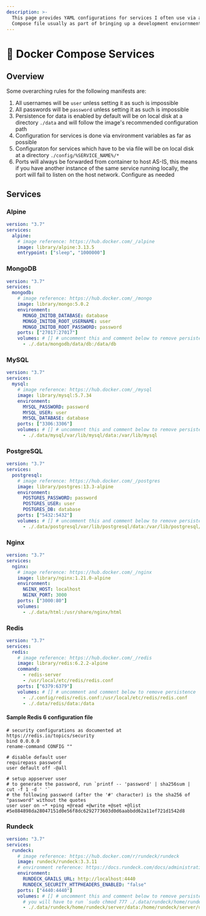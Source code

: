 ```yaml
---
description: >-
  This page provides YAML configurations for services I often use via a Docker
  Compose file usually as part of bringing up a development enviornment.
---
```


# 🍂 Docker Compose Services

## Overview

Some overarching rules for the following manifests are:

1. All usernames will be `user` unless setting it as such is impossible
2. All passwords will be `password` unless setting it as such is impossible
3. Persistence for data is enabled by default will be on local disk at a directory `./data` and will follow the image's recommended configuration path
4. Configuration for services is done via environment variables as far as possible
5. Configuraton for services which have to be via file will be on local disk at a directory `./config/%SERVICE_NAME%/*`
6. Ports will always be forwarded from container to host AS-IS, this means if you have another instance of the same service running locally, the port will fail to listen on the host network. Configure as needed

## Services

### Alpine

```yaml
version: "3.7"
services:
  alpine:
    # image reference: https://hub.docker.com/_/alpine
    image: library/alpine:3.13.5
    entrypoint: ["sleep", "1000000"]
```

### MongoDB

```yaml
version: "3.7"
services:
  mongodb:
    # image reference: https://hub.docker.com/_/mongo
    image: library/mongo:5.0.2
    environment:
      MONGO_INITDB_DATABASE: database
      MONGO_INITDB_ROOT_USERNAME: user
      MONGO_INITDB_ROOT_PASSWORD: password
    ports: ["27017:27017"]
    volumes: # [] # uncomment this and comment below to remove persistence
      - ./.data/mongodb/data/db:/data/db
```

### MySQL

```yaml
version: "3.7"
services:
  mysql:
    # image reference: https://hub.docker.com/_/mysql
    image: library/mysql:5.7.34
    environment:
      MYSQL_PASSWORD: password
      MYSQL_USER: user
      MYSQL_DATABASE: database
    ports: ["3306:3306"]
    volumes: # [] # uncomment this and comment below to remove persistence
      - ./.data/mysql/var/lib/mysql/data:/var/lib/mysql
```

### PostgreSQL

```yaml
version: "3.7"
services:
  postgresql:
    # image reference: https://hub.docker.com/_/postgres
    image: library/postgres:13.3-alpine
    environment:
      POSTGRES_PASSWORD: password
      POSTGRES_USER: user
      POSTGRES_DB: database
    ports: ["5432:5432"]
    volumes: # [] # uncomment this and comment below to remove persistence
      - ./.data/postgresql/var/lib/postgresql/data:/var/lib/postgresql/data
```

### Nginx

```yaml
version: "3.7"
services:
  nginx:
    # image reference: https://hub.docker.com/_/nginx
    image: library/nginx:1.21.0-alpine
    environment:
      NGINX_HOST: localhost
      NGINX_PORT: 3000
    ports: ["3000:80"]
    volumes:
      - ./.data/html:/usr/share/nginx/html
```

### Redis

```yaml
version: "3.7"
services:
  redis:
    # image reference: https://hub.docker.com/_/redis
    image: library/redis:6.2.2-alpine
    command:
      - redis-server
      - /usr/local/etc/redis/redis.conf
    ports: ["6379:6379"]
    volumes: # [] # uncomment and comment below to remove persistence
      - ./.config/redis/redis.conf:/usr/local/etc/redis/redis.conf
      - ./.data/redis/data:/data
```

#### Sample Redis 6 configuration file

```text
# security configurations as documented at https://redis.io/topics/security
bind 0.0.0.0
rename-command CONFIG ""

# disable default user
requirepass password
user default off -@all

# setup appserver user
# to generate the password, run `printf -- 'password' | sha256sum | cut -f 1 -d ' '`
# the following password (after the '#' character) is the sha256 of "password" without the quotes
user user on ~* +ping +@read +@write +@set +@list #5e884898da28047151d0e56f8dc6292773603d0d6aabbdd62a11ef721d1542d8
```

### Rundeck

```yaml
version: "3.7"
services:
  rundeck:
    # image reference: https://hub.docker.com/r/rundeck/rundeck
    image: rundeck/rundeck:3.3.11
    # environment reference: https://docs.rundeck.com/docs/administration/configuration/docker.html
    environment:
      RUNDECK_GRAILS_URL: http://localhost:4440
      RUNDECK_SECURITY_HTTPHEADERS_ENABLED: "false"
    ports: ["4440:4440"]
    volumes: # [] # uncomment this and comment below to remove persistence
      # you will have to run `sudo chmod 777 ./.data/rundeck/home/rundeck/server/data`
      - ./.data/rundeck/home/rundeck/server/data:/home/rundeck/server/data
```

